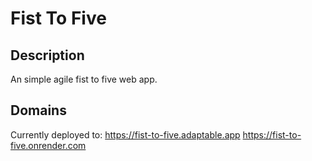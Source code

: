 # Fist To Five

## Description
An simple agile fist to five web app.

## Domains
Currently deployed to:
https://fist-to-five.adaptable.app
https://fist-to-five.onrender.com

